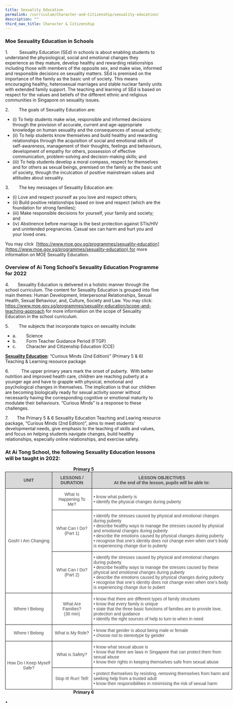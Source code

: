 ```yaml
---
title: Sexuality Education
permalink: /curriculum/Character-and-Citizenship/sexuality-education/
description: ""
third_nav_title: Character & Citizenship
---
```

### Moe Sexuality Education in Schools

1\.         Sexuality Education (SEd) in schools is about enabling students to understand the physiological, social and emotional changes they experience as they mature, develop healthy and rewarding relationships including those with members of the opposite sex, and make wise, informed and responsible decisions on sexuality matters. SEd is premised on the importance of the family as the basic unit of society. This means encouraging healthy, heterosexual marriages and stable nuclear family units with extended family support. The teaching and learning of SEd is based on respect for the values and beliefs of the different ethnic and religious communities in Singapore on sexuality issues.

2\.        The goals of Sexuality Education are:

* (i) To help students make wise, responsible and informed decisions through the provision of accurate, current and age-appropriate knowledge on human sexuality and the consequences of sexual activity;
* (ii) To help students know themselves and build healthy and rewarding relationships through the acquisition of social and emotional skills of self-awareness, management of their thoughts, feelings and behaviours, development of empathy for others, possession of effective communication, problem-solving and decision-making skills; and
* (iii) To help students develop a moral compass, respect for themselves and for others as sexual beings, premised on the family as the basic unit of society, through the inculcation of positive mainstream values and attitudes about sexuality. 


3\.        The key messages of Sexuality Education are:

* (i) Love and respect yourself as you love and respect others;
* (ii) Build positive relationships based on love and respect (which are the foundation for strong families);
* (iii) Make responsible decisions for yourself, your family and society; and
* (iv) Abstinence before marriage is the best protection against STIs/HIV and unintended pregnancies. Casual sex can harm and hurt you and your loved ones.

You may click  [https://www.moe.gov.sg/programmes/sexuality-education](https://www.moe.gov.sg/programmes/sexuality-education) for more information on MOE Sexuality Education.


### Overview of Ai Tong School’s Sexuality Education Programme for 2022

4\.       Sexuality Education is delivered in a holistic manner through the school curriculum. The content for Sexuality Education is grouped into five main themes: Human Development, Interpersonal Relationships, Sexual Health, Sexual Behaviour, and, Culture, Society and Law. You may click: https://www.moe.gov.sg/programmes/sexuality-education/scope-and-teaching-approach for more information on the scope of Sexuality Education in the school curriculum.

5\.        The subjects that incorporate topics on sexuality include:    
* a.        Science   
* b.        Form Teacher Guidance Period (FTGP)   
* c.        Character and Citizenship Education (CCE)

  

**<u>Sexuality Education</u>**: “Curious Minds (2nd Edition)” (Primary 5 & 6) Teaching & Learning resource package

6\.          The upper primary years mark the onset of puberty.  With better nutrition and improved health care, children are reaching puberty at a younger age and have to grapple with physical, emotional and psychological changes in themselves. The implication is that our children are becoming biologically ready for sexual activity sooner without necessarily having the corresponding cognitive or emotional maturity to modulate their behaviours. “Curious Minds” is a response to these challenges.  

7\.       The Primary 5 & 6 Sexuality Education Teaching and Learing resource package, “Curious Minds (2nd Edition)”, aims to meet students’ developmental needs, give emphasis to the teaching of skills and values, and focus on helping students navigate changes, build healthy relationships, especially online relationships, and exercise safety.

### At Ai Tong School, the following Sexuality Education lessons will be taught in 2022:

<center><b>Primary 5</b></center>

<style type="text/css">
.tg  {border-collapse:collapse;border-spacing:0;margin:0px auto;}
.tg td{border-color:black;border-style:solid;border-width:1px;font-family:Arial, sans-serif;font-size:14px;
  overflow:hidden;padding:10px 5px;word-break:normal;}
.tg th{border-color:black;border-style:solid;border-width:1px;font-family:Arial, sans-serif;font-size:14px;
  font-weight:normal;overflow:hidden;padding:10px 5px;word-break:normal;}
.tg .tg-ncov{background-color:#FFF;color:#454545;text-align:center;vertical-align:middle}
.tg .tg-ftld{background-color:#D9D9D9;color:#454545;font-weight:bold;text-align:center;vertical-align:middle}
.tg .tg-sdzj{background-color:#FFF;color:#454545;text-align:left;vertical-align:middle}
</style>
<table class="tg" style="undefined;table-layout: fixed; width: 729px">
<colgroup>
<col style="width: 150px">
<col style="width: 128px">
<col style="width: 451px">
</colgroup>
<tbody>
  <tr>
    <td class="tg-ftld">UNIT</td>
    <td class="tg-ftld">LESSONS / DURATION</td>
    <td class="tg-ftld">LESSON OBJECTIVES<br>At the end of the lesson, pupils will be able to:</td>
  </tr>
  <tr>
    <td class="tg-ncov" rowspan="3">Gosh! I Am Changing</td>
    <td class="tg-ncov">What Is Happening To Me?</td>
    <td class="tg-sdzj">•        know what puberty is<br>•        identify the physical changes during puberty</td>
  </tr>
  <tr>
    <td class="tg-ncov">What Can I Do? (Part 1)</td>
    <td class="tg-sdzj">•         identify the stresses caused by physical and emotional changes during puberty<br>•        describe healthy ways to manage the stresses caused by physical and emotional changes during puberty<br>•        describe the emotions caused by physical changes during puberty<br>•        recognise that one’s identity does not change even when one’s body is experiencing change due to puberty</td>
  </tr>
  <tr>
    <td class="tg-ncov">What Can I Do? (Part 2)</td>
    <td class="tg-sdzj">•        identify the stresses caused by physical and emotional changes during puberty<br>•        describe healthy ways to manage the stresses caused by these physical and emotional changes during puberty<br>•        describe the emotions caused by physical changes during puberty<br>•         recognise that one’s identity does not change even when one’s body is experiencing change due to pubert</td>
  </tr>
  <tr>
    <td class="tg-ncov">Where I Belong</td>
    <td class="tg-ncov">What Are Families?<br>(30 min)</td>
    <td class="tg-sdzj">•         know that there are different types of family structures<br>•         know that every family is unique<br>•         state that the three basic functions of families are to provide love, protection and guidance<br>•         identify the right sources of help to turn to when in need</td>
  </tr>
  <tr>
    <td class="tg-ncov">Where I Belong</td>
    <td class="tg-ncov">What is My Role?</td>
    <td class="tg-sdzj">•         know that gender is about being male or female<br>•         choose not to stereotype by gender</td>
  </tr>
  <tr>
    <td class="tg-ncov" rowspan="2">How Do I Keep Myself Safe?</td>
    <td class="tg-ncov">What is Safety?</td>
    <td class="tg-sdzj">•         know what sexual abuse is<br>•         know that there are laws in Singapore that can protect them from sexual abuse<br>•         know their rights in keeping themselves safe from sexual abuse</td>
  </tr>
  <tr>
    <td class="tg-ncov">Stop It! Run! Tell!</td>
    <td class="tg-sdzj">•         protect themselves by resisting, removing themselves from harm and seeking help from a trusted adult<br>•         know their responsibilities in minimising the risk of sexual harm</td>
  </tr>
</tbody>
</table>

<center><b>Primary 6</b></center>


•